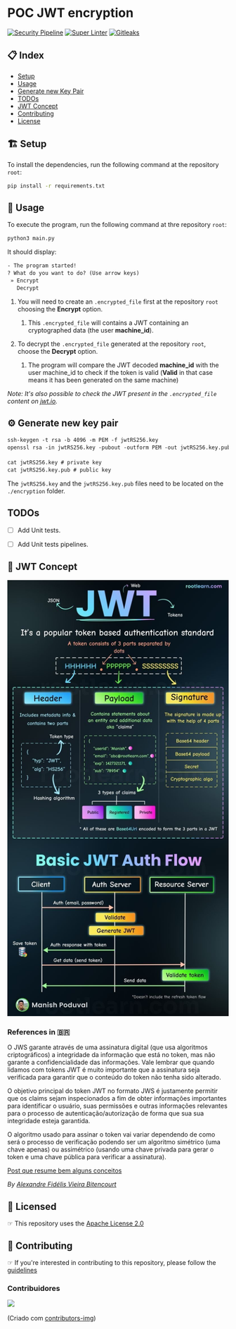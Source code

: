 # POC JWT encryption
<!-- markdownlint-disable -->
[![Security Pipeline](https://github.com/GuillaumeFalourd/poc-encryption-jwt/actions/workflows/security-pipeline.yml/badge.svg)](https://github.com/GuillaumeFalourd/poc-encryption-jwt/actions/workflows/security-pipeline.yml) [![Super Linter](https://github.com/GuillaumeFalourd/poc-encryption-jwt/actions/workflows/super-linter.yml/badge.svg)](https://github.com/GuillaumeFalourd/poc-encryption-jwt/actions/workflows/super-linter.yml) [![Gitleaks](https://github.com/GuillaumeFalourd/poc-encryption-jwt/actions/workflows/gitleaks.yml/badge.svg)](https://github.com/GuillaumeFalourd/poc-encryption-jwt/actions/workflows/gitleaks.yml)
<!-- markdownlint-restore -->


## 📋 Index

- [Setup](https://github.com/GuillaumeFalourd/poc-encryption-jwt#-setup)
- [Usage](https://github.com/GuillaumeFalourd/poc-encryption-jwt#-usage)
- [Generate new Key Pair](https://github.com/GuillaumeFalourd/poc-encryption-jwt#%EF%B8%8F-generate-new-key-pair)
- [TODOs](https://github.com/GuillaumeFalourd/poc-encryption-jwt#todos)
- [JWT Concept](https://github.com/GuillaumeFalourd/poc-encryption-jwt#-jwt-concept)
- [Contributing](https://github.com/GuillaumeFalourd/poc-encryption-jwt#-contributing)
- [License](https://github.com/GuillaumeFalourd/poc-encryption-jwt#-licensed)


## 🏗 Setup

To install the dependencies, run the following command at the repository `root`:

```sh
pip install -r requirements.txt
```


## 🚦 Usage

To execute the program, run the following command at thre repository `root`:

```sh
python3 main.py
```

It should display:

```txt
- The program started!
? What do you want to do? (Use arrow keys)
 » Encrypt
   Decrypt
```

1. You will need to create an `.encrypted_file` first at the repository `root` choosing the **Encrypt** option.
   1. This `.encrypted_file` will contains a JWT containing an cryptographed data (the user **machine_id**).

2. To decrypt the `.encrypted_file` generated at the repository `root`, choose the **Decrypt** option.
   1. The program will compare the JWT decoded **machine_id** with the user machine_id to check if the token is valid (**Valid** in that case means it has been generated on the same machine)

_Note: It's also possible to check the JWT present in the `.encrypted_file` content on [jwt.io](https://jwt.io/)._


## ⚙️ Generate new key pair

```markdown
ssh-keygen -t rsa -b 4096 -m PEM -f jwtRS256.key
openssl rsa -in jwtRS256.key -pubout -outform PEM -out jwtRS256.key.pub

cat jwtRS256.key # private key
cat jwtRS256.key.pub # public key
```

The `jwtRS256.key` and the `jwtRS256.key.pub` files need to be located on the `./encryption` folder.


## TODOs

- [ ] Add Unit tests.
- [ ] Add Unit tests pipelines.


## 🧐 JWT Concept

![jwt](/jwt.jpeg)


### References in 🇧🇷

O JWS garante através de uma assinatura digital (que usa algoritmos criptográficos) a integridade da informação que está no token, mas não garante a confidencialidade das informações. Vale lembrar que quando lidamos com tokens JWT é muito importante que a assinatura seja verificada para garantir que o conteúdo do token não tenha sido alterado. 

O objetivo principal do token JWT no formato JWS é justamente permitir que os claims sejam inspecionados a fim de obter informações importantes para identificar o usuário, suas permissões e outras informações relevantes para o processo de autenticação/autorização de forma que sua sua integridade esteja garantida. 

O algoritmo usado para assinar o token vai variar dependendo de como será o processo de verificação podendo ser um algoritmo simétrico (uma chave apenas) ou assimétrico (usando uma chave privada para gerar o token e uma chave pública para verificar a assinatura). 

[Post que resume bem alguns conceitos](https://www.brunobrito.net.br/jose-jwt-jws-jwe-jwa-jwk-jwks/)

_By [Alexandre Fidélis Vieira Bitencourt](https://github.com/alexandrefvb)_


## 🏅 Licensed

☞ This repository uses the [Apache License 2.0](https://github.com/GuillaumeFalourd/poc-encryption-jwt/blob/main/LICENSE)


## 🤝 Contributing

☞ If you're interested in contributing to this repository, please follow the [guidelines](https://github.com/GuillaumeFalourd/poc-encryption-jwt/blob/main/CONTRIBUTING.md)

### Contribuidores

<a href="https://github.com/GuillaumeFalourd/poc-encryption-jwt/graphs/contributors">
  <img src="https://contrib.rocks/image?repo=GuillaumeFalourd/poc-encryption-jwt" />
</a>

(Criado com [contributors-img](https://contrib.rocks))
